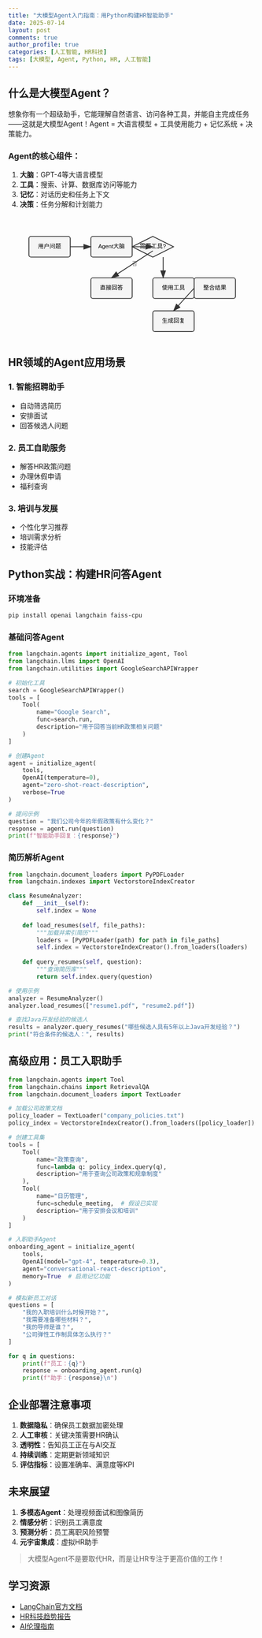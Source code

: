 ```yaml
---
title: "大模型Agent入门指南：用Python构建HR智能助手"
date: 2025-07-14
layout: post
comments: true
author_profile: true
categories: [人工智能, HR科技]
tags: [大模型, Agent, Python, HR, 人工智能]
---
```


## 什么是大模型Agent？

想象你有一个超级助手，它能理解自然语言、访问各种工具，并能自主完成任务——这就是大模型Agent！Agent = 大语言模型 + 工具使用能力 + 记忆系统 + 决策能力。

### Agent的核心组件：
1. **大脑**：GPT-4等大语言模型
2. **工具**：搜索、计算、数据库访问等能力
3. **记忆**：对话历史和任务上下文
4. **决策**：任务分解和计划能力

<svg width="100%" height="300" viewBox="0 0 600 300" xmlns="http://www.w3.org/2000/svg">
  <style>
    .node { fill: #f5f5f5; stroke: #333; stroke-width: 2; rx: 5; ry: 5; }
    .diamond { fill: #f5f5f5; stroke: #333; stroke-width: 2; }
    .arrow { stroke: #333; stroke-width: 2; fill: none; marker-end: url(#arrowhead); }
    .text { font-family: Arial; font-size: 14px; text-anchor: middle; dominant-baseline: middle; }
    .yes { font-size: 12px; fill: #666; }
  </style>
  
  <!-- Nodes -->
  <rect x="50" y="50" width="100" height="50" class="node"/>
  <text x="100" y="75" class="text">用户问题</text>
  
  <rect x="200" y="50" width="100" height="50" class="node"/>
  <text x="250" y="75" class="text">Agent大脑</text>
  
  <path d="M350 50 L400 75 L350 100 L300 75 Z" class="diamond"/>
  <text x="350" y="75" class="text">需要工具?</text>
  
  <rect x="200" y="150" width="100" height="50" class="node"/>
  <text x="250" y="175" class="text">直接回答</text>
  
  <rect x="350" y="150" width="100" height="50" class="node"/>
  <text x="400" y="175" class="text">使用工具</text>
  
  <rect x="450" y="150" width="100" height="50" class="node"/>
  <text x="500" y="175" class="text">整合结果</text>
  
  <rect x="350" y="230" width="100" height="50" class="node"/>
  <text x="400" y="255" class="text">生成回复</text>
  
  <!-- Arrows -->
  <path d="M150 75 L200 75" class="arrow"/>
  <path d="M300 75 L350 75" class="arrow"/>
  <path d="M375 100 L375 150" class="arrow"/>
  <path d="M350 85 L250 150" class="arrow"/>
  <text x="300" y="120" class="yes">否</text>
  <path d="M450 175 L400 230" class="arrow"/>
  
  <defs>
    <marker id="arrowhead" markerWidth="10" markerHeight="7" refX="9" refY="3.5" orient="auto">
      <polygon points="0 0, 10 3.5, 0 7" fill="#333"/>
    </marker>
  </defs>
</svg>

## HR领域的Agent应用场景

### 1. 智能招聘助手
- 自动筛选简历
- 安排面试
- 回答候选人问题

### 2. 员工自助服务
- 解答HR政策问题
- 办理休假申请
- 福利查询

### 3. 培训与发展
- 个性化学习推荐
- 培训需求分析
- 技能评估

## Python实战：构建HR问答Agent

### 环境准备
```bash
pip install openai langchain faiss-cpu
```

### 基础问答Agent
```python
from langchain.agents import initialize_agent, Tool
from langchain.llms import OpenAI
from langchain.utilities import GoogleSearchAPIWrapper

# 初始化工具
search = GoogleSearchAPIWrapper()
tools = [
    Tool(
        name="Google Search",
        func=search.run,
        description="用于回答当前HR政策相关问题"
    )
]

# 创建Agent
agent = initialize_agent(
    tools, 
    OpenAI(temperature=0), 
    agent="zero-shot-react-description",
    verbose=True
)

# 提问示例
question = "我们公司今年的年假政策有什么变化？"
response = agent.run(question)
print(f"智能助手回复：{response}")
```

### 简历解析Agent
```python
from langchain.document_loaders import PyPDFLoader
from langchain.indexes import VectorstoreIndexCreator

class ResumeAnalyzer:
    def __init__(self):
        self.index = None
        
    def load_resumes(self, file_paths):
        """加载并索引简历"""
        loaders = [PyPDFLoader(path) for path in file_paths]
        self.index = VectorstoreIndexCreator().from_loaders(loaders)
    
    def query_resumes(self, question):
        """查询简历库"""
        return self.index.query(question)

# 使用示例
analyzer = ResumeAnalyzer()
analyzer.load_resumes(["resume1.pdf", "resume2.pdf"])

# 查找Java开发经验的候选人
results = analyzer.query_resumes("哪些候选人具有5年以上Java开发经验？")
print("符合条件的候选人：", results)
```

## 高级应用：员工入职助手

```python
from langchain.agents import Tool
from langchain.chains import RetrievalQA
from langchain.document_loaders import TextLoader

# 加载公司政策文档
policy_loader = TextLoader("company_policies.txt")
policy_index = VectorstoreIndexCreator().from_loaders([policy_loader])

# 创建工具集
tools = [
    Tool(
        name="政策查询",
        func=lambda q: policy_index.query(q),
        description="用于查询公司政策和规章制度"
    ),
    Tool(
        name="日历管理",
        func=schedule_meeting,  # 假设已实现
        description="用于安排会议和培训"
    )
]

# 入职助手Agent
onboarding_agent = initialize_agent(
    tools,
    OpenAI(model="gpt-4", temperature=0.3),
    agent="conversational-react-description",
    memory=True  # 启用记忆功能
)

# 模拟新员工对话
questions = [
    "我的入职培训什么时候开始？",
    "我需要准备哪些材料？",
    "我的导师是谁？",
    "公司弹性工作制具体怎么执行？"
]

for q in questions:
    print(f"员工：{q}")
    response = onboarding_agent.run(q)
    print(f"助手：{response}\n")
```

## 企业部署注意事项

1. **数据隐私**：确保员工数据加密处理
2. **人工审核**：关键决策需要HR确认
3. **透明性**：告知员工正在与AI交互
4. **持续训练**：定期更新领域知识
5. **评估指标**：设置准确率、满意度等KPI

## 未来展望

1. **多模态Agent**：处理视频面试和图像简历
2. **情感分析**：识别员工满意度
3. **预测分析**：员工离职风险预警
4. **元宇宙集成**：虚拟HR助手

> 大模型Agent不是要取代HR，而是让HR专注于更高价值的工作！

## 学习资源
- [LangChain官方文档](https://langchain.readthedocs.io)
- [HR科技趋势报告](https://example.com/hr-tech-report)
- [AI伦理指南](https://example.com/ai-ethics)
